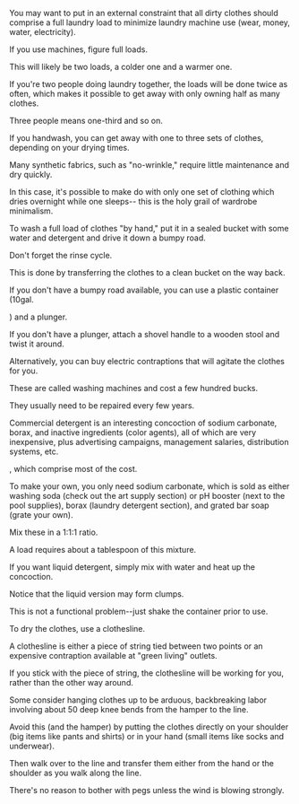 You  may  want  to  put  in  an  external  constraint  that  all  dirty  clothes  should comprise  a  full  laundry  load  to  minimize  laundry  machine  use  (wear,  money, water, electricity).

If you use machines, figure full loads.

This will likely be two loads,  a  colder  one  and  a  warmer  one.

If  you're  two  people  doing  laundry together,  the  loads  will  be  done  twice  as  often,  which  makes  it  possible  to  get away with only owning half as many clothes.

Three people means one-third and so  on.

If  you  handwash,  you  can  get  away  with  one  to  three  sets  of  clothes, depending on your drying times.

Many synthetic fabrics, such as "no-wrinkle," require little maintenance and dry quickly.

In this case, it's possible to make do with only one set of clothing which dries overnight while one sleeps-- this is the holy grail of wardrobe minimalism.

To wash a full load of clothes "by hand," put it in a sealed bucket with some water and detergent and drive it down a bumpy road.

Don't forget the rinse cycle.

This is done by transferring the clothes to a clean bucket on the way back.

If you don't have a bumpy road available, you can use a plastic container (10gal.

) and a plunger.

If  you  don't  have  a  plunger,  attach  a  shovel  handle  to  a  wooden  stool and  twist  it  around.

Alternatively,  you  can  buy  electric  contraptions  that  will agitate  the  clothes  for  you.

These  are  called  washing  machines  and  cost  a  few hundred bucks.

They usually need to be repaired every few years.

Commercial  detergent  is  an  interesting  concoction  of  sodium  carbonate, borax, and inactive ingredients (color agents), all of which are very inexpensive, plus  advertising  campaigns,  management  salaries,  distribution  systems,  etc.

, which  comprise  most  of  the  cost.

To  make  your  own,  you  only  need  sodium carbonate, which is sold as either washing soda (check out the art supply section) or pH booster (next to the pool supplies), borax (laundry detergent section), and grated  bar  soap  (grate  your  own).

Mix  these  in  a  1:1:1  ratio.

A  load  requires about a tablespoon of this mixture.

If you want liquid detergent, simply mix with water  and  heat  up  the  concoction.

Notice  that  the  liquid  version  may  form clumps.

This is not a functional problem--just shake the container prior to use.

To dry the clothes, use a clothesline.

A clothesline is either a piece of string tied between two points or an expensive contraption available at "green living" outlets.

If you stick with the piece of string, the clothesline will be working for you, rather than the other way around.

Some consider hanging clothes up to be arduous,  backbreaking  labor  involving  about  50  deep  knee  bends  from  the hamper to the line.

Avoid this (and the hamper) by putting the clothes directly on your shoulder (big items like pants and shirts) or in your hand (small items like socks and underwear).

Then walk over to the line and transfer them either from the hand or the shoulder as you walk along the line.

There's no reason to bother with pegs unless the wind is blowing strongly.

